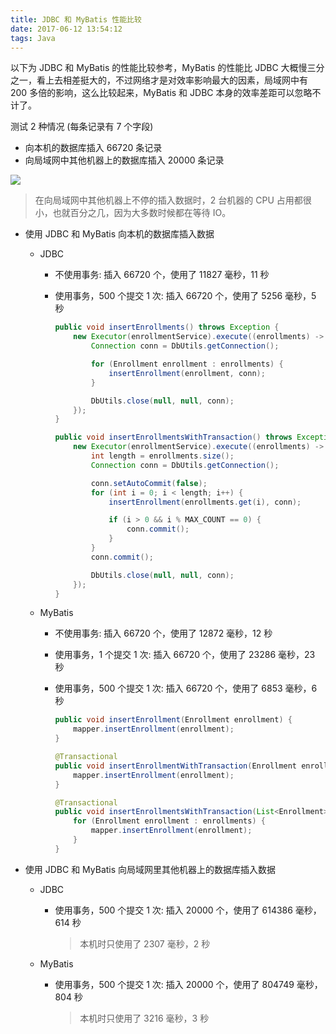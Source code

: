 ```yaml
---
title: JDBC 和 MyBatis 性能比较
date: 2017-06-12 13:54:12
tags: Java
---
```


以下为 JDBC 和 MyBatis 的性能比较参考，MyBatis 的性能比 JDBC 大概慢三分之一，看上去相差挺大的，不过网络才是对效率影响最大的因素，局域网中有 200 多倍的影响，这么比较起来，MyBatis 和 JDBC 本身的效率差距可以忽略不计了。

测试 2 种情况 (每条记录有 7 个字段)

* 向本机的数据库插入 66720 条记录
* 向局域网中其他机器上的数据库插入 20000 条记录

![](/img/java/jdbc-mytabis-performance.png)

> 在向局域网中其他机器上不停的插入数据时，2 台机器的 CPU 占用都很小，也就百分之几，因为大多数时候都在等待 IO。<!--more-->

* 使用 JDBC 和 MyBatis 向本机的数据库插入数据

  * JDBC

    * 不使用事务: 插入 66720 个，使用了 11827 毫秒，11 秒

    * 使用事务，500 个提交 1 次: 插入 66720 个，使用了 5256 毫秒，5 秒

      ```java
      public void insertEnrollments() throws Exception {
          new Executor(enrollmentService).execute((enrollments) -> {
              Connection conn = DbUtils.getConnection();

              for (Enrollment enrollment : enrollments) {
                  insertEnrollment(enrollment, conn);
              }

              DbUtils.close(null, null, conn);
          });
      }

      public void insertEnrollmentsWithTransaction() throws Exception {
          new Executor(enrollmentService).execute((enrollments) -> {
              int length = enrollments.size();
              Connection conn = DbUtils.getConnection();

              conn.setAutoCommit(false);
              for (int i = 0; i < length; i++) {
                  insertEnrollment(enrollments.get(i), conn);

                  if (i > 0 && i % MAX_COUNT == 0) {
                      conn.commit();
                  }
              }
              conn.commit();

              DbUtils.close(null, null, conn);
          });
      }
      ```

  * MyBatis

    * 不使用事务: 插入 66720 个，使用了 12872 毫秒，12 秒

    * 使用事务，1 个提交 1 次: 插入 66720 个，使用了 23286 毫秒，23 秒

    * 使用事务，500 个提交 1 次: 插入 66720 个，使用了 6853 毫秒，6 秒

      ```java
      public void insertEnrollment(Enrollment enrollment) {
          mapper.insertEnrollment(enrollment);
      }

      @Transactional
      public void insertEnrollmentWithTransaction(Enrollment enrollment) {
          mapper.insertEnrollment(enrollment);
      }

      @Transactional
      public void insertEnrollmentsWithTransaction(List<Enrollment> enrollments) {
          for (Enrollment enrollment : enrollments) {
              mapper.insertEnrollment(enrollment);
          }
      }
      ```

* 使用 JDBC 和 MyBatis 向局域网里其他机器上的数据库插入数据

  * JDBC

    * 使用事务，500 个提交 1 次: 插入 20000 个，使用了 614386 毫秒，614 秒

      > 本机时只使用了 2307 毫秒，2 秒

  * MyBatis

    * 使用事务，500 个提交 1 次: 插入 20000 个，使用了 804749 毫秒，804 秒

      > 本机时只使用了 3216 毫秒，3 秒